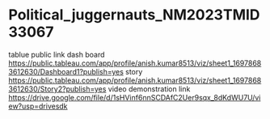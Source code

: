 # Political_juggernauts_NM2023TMID33067
tablue public link 
dash board
https://public.tableau.com/app/profile/anish.kumar8513/viz/sheet1_16978683612630/Dashboard1?publish=yes
story
https://public.tableau.com/app/profile/anish.kumar8513/viz/sheet1_16978683612630/Story2?publish=yes
video demonstration link
https://drive.google.com/file/d/1sHVinf6nnSCDAfC2Uer9sqx_8dKdWU7U/view?usp=drivesdk

